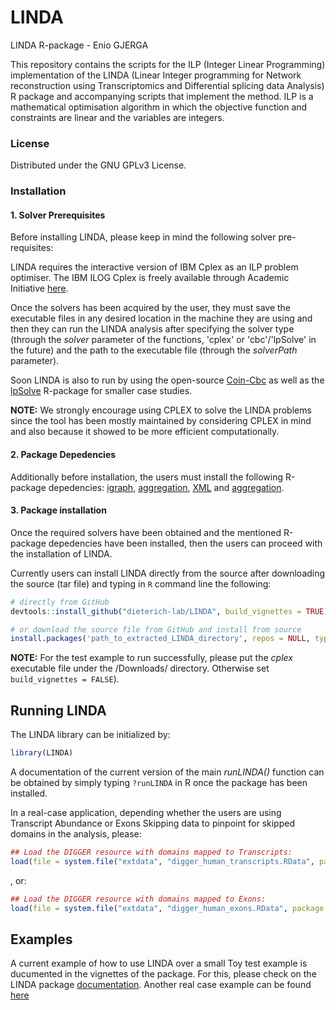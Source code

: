 # LINDA
LINDA R-package - Enio GJERGA

This repository contains the scripts for the ILP (Integer Linear Programming) implementation of the LINDA (Linear Integer programming for Network reconstruction using Transcriptomics and Differential splicing data Analysis) R package and accompanying scripts that implement the method. ILP is a mathematical optimisation algorithm in which the objective function and constraints are linear and the variables are integers.

### License

Distributed under the GNU GPLv3 License.

### Installation

#### 1. Solver Prerequisites
Before installing LINDA, please keep in mind the following solver pre-requisites:

LINDA requires the interactive version of IBM Cplex as an ILP problem optimiser. The IBM ILOG Cplex is freely available through Academic Initiative [here](https://www.ibm.com/products/ilog-cplex-optimization-studio?S_PKG=CoG&cm_mmc=Search_Google-_-Data+Science_Data+Science-_-WW_IDA-_-+IBM++CPLEX_Broad_CoG&cm_mmca1=000000RE&cm_mmca2=10000668&cm_mmca7=9041989&cm_mmca8=kwd-412296208719&cm_mmca9=_k_Cj0KCQiAr93gBRDSARIsADvHiOpDUEHgUuzu8fJvf3vmO5rI0axgtaleqdmwk6JRPIDeNcIjgIHMhZIaAiwWEALw_wcB_k_&cm_mmca10=267798126431&cm_mmca11=b&mkwid=_k_Cj0KCQiAr93gBRDSARIsADvHiOpDUEHgUuzu8fJvf3vmO5rI0axgtaleqdmwk6JRPIDeNcIjgIHMhZIaAiwWEALw_wcB_k_|470|135655&cvosrc=ppc.google.%2Bibm%20%2Bcplex&cvo_campaign=000000RE&cvo_crid=267798126431&Matchtype=b&gclid=Cj0KCQiAr93gBRDSARIsADvHiOpDUEHgUuzu8fJvf3vmO5rI0axgtaleqdmwk6JRPIDeNcIjgIHMhZIaAiwWEALw_wcB).

Once the solvers has been acquired by the user, they must save the executable files in any desired location in the machine they are using and then they can run the LINDA analysis after specifying the solver type (through the *solver* parameter of the functions, 'cplex' or 'cbc'/'lpSolve' in the future) and the path to the executable file (through the *solverPath* parameter).

Soon LINDA is also to run by using the open-source [Coin-Cbc](https://projects.coin-or.org/Cbc) as well as the [lpSolve](https://cran.r-project.org/web/packages/lpSolve/index.html) R-package for smaller case studies.

**NOTE:** We strongly encourage using CPLEX to solve the LINDA problems since the tool has been mostly maintained by considering CPLEX in mind and also because it showed to be more efficient computationally.

#### 2. Package Depedencies
Additionally before installation, the users must install the following R-package depedencies:
[igraph](https://igraph.org/r/), [aggregation](https://cran.r-project.org/web/packages/aggregation/index.html),
[XML](https://cran.r-project.org/web/packages/XML/index.html) and [aggregation](https://cran.r-project.org/web/packages/aggregation/index.html).

#### 3. Package installation
Once the required solvers have been obtained and the mentioned R-package depedencies have been installed, then the users can proceed with the installation of LINDA.

Currently users can install LINDA directly from the source after downloading the source (tar file) and typing in ```R``` command line the following:

```R
# directly from GitHub
devtools::install_github("dieterich-lab/LINDA", build_vignettes = TRUE)
```

```R
# or download the source file from GitHub and install from source
install.packages('path_to_extracted_LINDA_directory', repos = NULL, type="source")
```

**NOTE:** For the test example to run successfully, please put the _cplex_ executable file under the /Downloads/ directory. Otherwise set ```build_vignettes = FALSE```).

## Running LINDA

The LINDA library can be initialized by:

```R
library(LINDA)
```

A documentation of the current version of the main _runLINDA()_ function can be obtained by simply typing ```?runLINDA``` in R once the package has been installed.

In a real-case application, depending whether the users are using Transcript Abundance or Exons Skipping data to pinpoint for skipped domains in the analysis, please:

```R
## Load the DIGGER resource with domains mapped to Transcripts:
load(file = system.file("extdata", "digger_human_transcripts.RData", package = "LINDA"))
```

, or:


```R
## Load the DIGGER resource with domains mapped to Exons:
load(file = system.file("extdata", "digger_human_exons.RData", package = "LINDA"))
```

## Examples

A current example of how to use LINDA over a small Toy test example is ducumented in the vignettes of the package. For this, please check on the LINDA package [documentation](https://github.com/dieterich-lab/LINDA/blob/main/doc/LINDA.html). Another real case example can be found [here](https://github.com/enio23/LINDA_Example)
